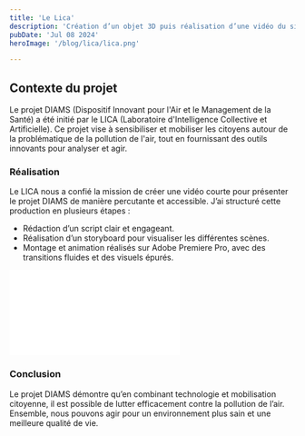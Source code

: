 ```yaml
---
title: 'Le Lica'
description: 'Création d’un objet 3D puis réalisation d’une vidéo du site internet de l’objet'
pubDate: 'Jul 08 2024'
heroImage: '/blog/lica/lica.png'

---
```


## Contexte du projet

Le projet DIAMS (Dispositif Innovant pour l'Air et le Management de la Santé) a été initié par le LICA (Laboratoire d'Intelligence Collective et Artificielle). Ce projet vise à sensibiliser et mobiliser les citoyens autour de la problématique de la pollution de l'air, tout en fournissant des outils innovants pour analyser et agir.



<section class="flex flex-col lg:flex-row my-10 gap-5 justify-center items-center">
<div class="w-full lg:w-1/2 " >

### Réalisation
Le LICA nous a confié la mission de créer une vidéo courte pour présenter le projet DIAMS de manière percutante et accessible. J’ai structuré cette production en plusieurs étapes :
- Rédaction d’un script clair et engageant.
- Réalisation d’un storyboard pour visualiser les différentes scènes.
- Montage et animation réalisés sur Adobe Premiere Pro, avec des transitions fluides et des visuels épurés.

</div>
<div class="w-full lg:w-1/2 mx-auto my-5 aspect-video">
  <iframe src="/blog/lica/licaVF.mp4" title="YouTube video player" frameborder="0" allow="accelerometer; autoplay;" allowfullscreen></iframe>
</div>
</section>

### Conclusion
Le projet DIAMS démontre qu’en combinant technologie et mobilisation citoyenne, il est possible de lutter efficacement contre la pollution de l’air. Ensemble, nous pouvons agir pour un environnement plus sain et une meilleure qualité de vie.